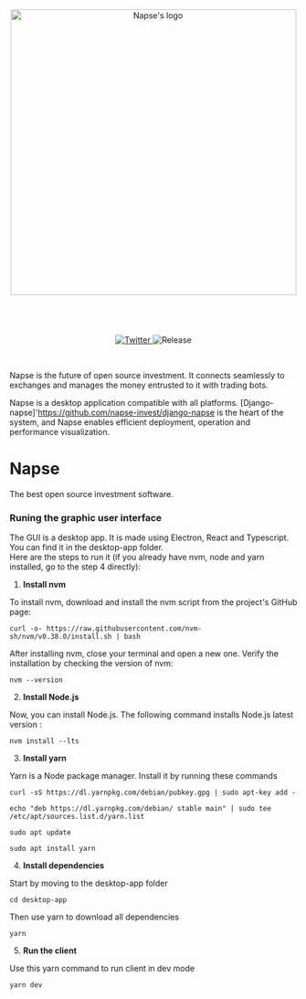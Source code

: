 <div align="center">
<picture>
  <source media="(prefers-color-scheme: dark)" srcset="docs/theme/assets/napse_invest_logo_white.svg">
  <source media="(prefers-color-scheme: light)" srcset="docs/theme/assets/napse_invest_logo_black.svg">
  <img alt="Napse's logo" src="" width=500>
</picture>
</div>

<h1 align="center">
</h1>
<br>
<p align="center">
  <a href="https://twitter.com/NapseInvest">
    <img src="https://img.shields.io/twitter/follow/NapseInvest?style=flat&label=%40NapseInvest&logo=twitter&color=0bf&logoColor=fff" alt="Twitter" />
  </a>
  <a>  
    <img src="https://img.shields.io/github/v/release/napse-invest/Napse" alt="Release" />
  </a>
</p>
<br/>


Napse is the future of open source investment. It connects seamlessly to exchanges and manages the money entrusted to it with trading bots.

Napse is a desktop application compatible with all platforms. [Django-napse]'https://github.com/napse-invest/django-napse is the heart of the system, and Napse enables efficient deployment, operation and performance visualization.










# Napse

The best open source investment software.

### Runing the graphic user interface

The GUI is a desktop app. It is made using Electron, React and Typescript.  
You can find it in the desktop-app folder.  
Here are the steps to run it (if you already have nvm, node and yarn installed, go to the step 4 directly):

1. **Install nvm**

To install nvm, download and install the nvm script from the project's GitHub page:

```shell
curl -o- https://raw.githubusercontent.com/nvm-sh/nvm/v0.38.0/install.sh | bash
```

After installing nvm, close your terminal and open a new one. Verify the installation by checking the version of nvm:

```shell
nvm --version
```

2. **Install Node.js**

Now, you can install Node.js. The following command installs Node.js latest version :

```shell
nvm install --lts
```

3. **Install yarn**

Yarn is a Node package manager. Install it by running these commands

```shell
curl -sS https://dl.yarnpkg.com/debian/pubkey.gpg | sudo apt-key add -
```

```shell
echo "deb https://dl.yarnpkg.com/debian/ stable main" | sudo tee /etc/apt/sources.list.d/yarn.list
```

```shell
sudo apt update
```

```shell
sudo apt install yarn
```

4. **Install dependencies**

Start by moving to the desktop-app folder

```shell
cd desktop-app
```

Then use yarn to download all dependencies

```shell
yarn
```

5. **Run the client**

Use this yarn command to run client in dev mode

```shell
yarn dev
```
